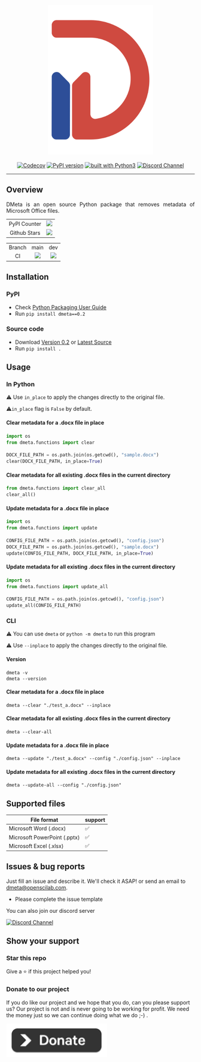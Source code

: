 <div align="center">
    <img src="https://github.com/openscilab/dmeta/raw/main/otherfiles/logo.png" width="280" height="400">
    <br/>
    <br/>
    <a href="https://codecov.io/gh/openscilab/dmeta"><img src="https://codecov.io/gh/openscilab/dmeta/branch/dev/graph/badge.svg" alt="Codecov"></a>
    <a href="https://badge.fury.io/py/dmeta"><img src="https://badge.fury.io/py/dmeta.svg" alt="PyPI version" height="18"></a>
    <a href="https://www.python.org/"><img src="https://img.shields.io/badge/built%20with-Python3-green.svg" alt="built with Python3"></a>
    <a href="https://discord.gg/626twyuPZG"><img src="https://img.shields.io/discord/1064533716615049236.svg" alt="Discord Channel"></a>
</div>

----------

## Overview
<p align="justify">
DMeta is an open source Python package that removes metadata of Microsoft Office files.
</p>
<table>
    <tr>
        <td align="center">PyPI Counter</td>
        <td align="center">
            <a href="http://pepy.tech/project/dmeta">
                <img src="http://pepy.tech/badge/dmeta">
            </a>
        </td>
    </tr>
    <tr>
        <td align="center">Github Stars</td>
        <td align="center">
            <a href="https://github.com/openscilab/dmeta">
                <img src="https://img.shields.io/github/stars/openscilab/dmeta.svg?style=social&label=Stars">
            </a>
        </td>
    </tr>
</table>
<table>
    <tr> 
        <td align="center">Branch</td>
        <td align="center">main</td>
        <td align="center">dev</td>
    </tr>
    <tr>
        <td align="center">CI</td>
        <td align="center">
            <img src="https://github.com/openscilab/dmeta/actions/workflows/test.yml/badge.svg?branch=main">
        </td>
        <td align="center">
            <img src="https://github.com/openscilab/dmeta/actions/workflows/test.yml/badge.svg?branch=dev">
            </td>
    </tr>
</table>


## Installation

### PyPI

- Check [Python Packaging User Guide](https://packaging.python.org/installing/)
- Run `pip install dmeta==0.2`
### Source code
- Download [Version 0.2](https://github.com/openscilab/dmeta/archive/v0.2.zip) or [Latest Source](https://github.com/openscilab/dmeta/archive/dev.zip)
- Run `pip install .`

## Usage
### In Python
⚠️ Use `in_place` to apply the changes directly to the original file.

⚠️`in_place` flag is `False` by default.

#### Clear metadata for a .docx file in place
```python
import os
from dmeta.functions import clear

DOCX_FILE_PATH = os.path.join(os.getcwd(), "sample.docx")
clear(DOCX_FILE_PATH, in_place=True)
```
#### Clear metadata for all existing .docx files in the current directory
```python
from dmeta.functions import clear_all
clear_all()
```
#### Update metadata for a .docx file in place
```python
import os
from dmeta.functions import update

CONFIG_FILE_PATH = os.path.join(os.getcwd(), "config.json") 
DOCX_FILE_PATH = os.path.join(os.getcwd(), "sample.docx")
update(CONFIG_FILE_PATH, DOCX_FILE_PATH, in_place=True)
```
#### Update metadata for all existing .docx files in the current directory
```python
import os
from dmeta.functions import update_all

CONFIG_FILE_PATH = os.path.join(os.getcwd(), "config.json") 
update_all(CONFIG_FILE_PATH)
```

### CLI
⚠️ You can use `dmeta` or `python -m dmeta` to run this program

⚠️ Use `--inplace` to apply the changes directly to the original file.


#### Version
```console
dmeta -v
dmeta --version
```
#### Clear metadata for a .docx file in place
```console
dmeta --clear "./test_a.docx" --inplace
```
#### Clear metadata for all existing .docx files in the current directory
```console
dmeta --clear-all
```
#### Update metadata for a .docx file in place
```console
dmeta --update "./test_a.docx" --config "./config.json" --inplace
```
#### Update metadata for all existing .docx files in the current directory
```console
dmeta --update-all --config "./config.json"
```

## Supported files
| File format | support | 
| ---------------- | ---------------- | 
| Microsoft Word (.docx) | &#x2705; |
| Microsoft PowerPoint (.pptx) | &#x2705; |
| Microsoft Excel (.xlsx) | &#x2705; |


## Issues & bug reports

Just fill an issue and describe it. We'll check it ASAP! or send an email to [dmeta@openscilab.com](mailto:dmeta@openscilab.com "dmeta@openscilab.com"). 

- Please complete the issue template
 
You can also join our discord server

<a href="https://discord.gg/626twyuPZG">
  <img src="https://img.shields.io/discord/1064533716615049236.svg?style=for-the-badge" alt="Discord Channel">
</a>


## Show your support


### Star this repo

Give a ⭐️ if this project helped you!

### Donate to our project
If you do like our project and we hope that you do, can you please support us? Our project is not and is never going to be working for profit. We need the money just so we can continue doing what we do ;-) .			

<a href="https://openscilab.com/#donation" target="_blank"><img src="https://github.com/openscilab/dmeta/raw/main/otherfiles/donation.png" height="90px" width="270px" alt="DMeta Donation"></a>
